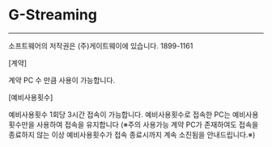 # G-Streaming

***

소프트웨어의 저작권은 (주)게이트웨이에 있습니다.
1899-1161


[계약]

계약 PC 수 만큼 사용이 가능합니다.



[예비사용횟수]

예비사용횟수 1회당 3시간 접속이 가능합니다.
예비사용횟수로 접속한 PC는 예비사용횟수만을 사용하여 접속을 유지합니다
(※주의 사용가능 계약 PC가 존재하여도 접속을 종료하지 않는 이상 예비사용횟수가 접속 종료시까지 계속 소진됨을 안내드립니다.※)

